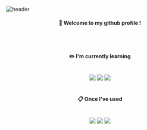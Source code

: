 
![header](https://capsule-render.vercel.app/api?type=venom&text=A.M.U&color=F8E2FF&fontSize=30)
<div align="center">

####  :wave: Welcome to my github profile !

  
 <br/>
 <br/>

#### :pencil2: I'm currently learning 

  
 <br/>
 
<img src="https://img.shields.io/badge/JAVA-007396?style=for-the-badge&logo=java&logoColor=white">
<img src="https://img.shields.io/badge/MySQL-4479A1?style=for-the-badge&logo=MySQL&logoColor=white">
<img src="https://img.shields.io/badge/Springboot-0000000?style=for-the-badge&logo=springboot&logoColor=white">
 <br/>
 <br/>

  
####  :clipboard: Once I've used
 <br/>
 

<img src="https://img.shields.io/badge/Python-007396?style=for-the-badge&logo=python&logoColor=white">
<img src="https://img.shields.io/badge/C-4479A1?style=for-the-badge&logo=C&logoColor=white">
<img src="https://img.shields.io/badge/github-000000?style=for-the-badge&logo=github&logoColor=white">
 <br/>
 <br/>
</div>
<!--
**Skkuhodomo/Skkuhodomo** is a ✨ _special_ ✨ repository because its `README.md` (this file) appears on your GitHub profile.

